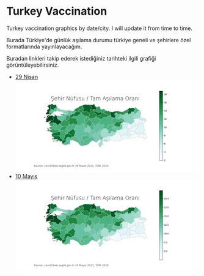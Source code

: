 # Turkey Vaccination

Turkey vaccination graphics by date/city. I will update it from time to time.

Burada Türkiye'de günlük aşılama durumu türkiye geneli ve şehirlere özel formatlarında yayınlayacağım.

Buradan linkleri takip ederek istediğiniz tarihteki ilgili grafiği görüntüleyebilirsiniz.

- [29 Nisan](https://github.com/battalucar/turkey_vaccination_visualizations/tree/main/29_april)
![map_export.png](https://github.com/battalucar/turkey_vaccination_visualizations/blob/main/29_april/map_export.png "29 Nisan")  
- [10 Mayıs](https://github.com/battalucar/turkey_vaccination_visualizations/tree/main/10_may)
![map_export.png](https://github.com/battalucar/turkey_vaccination_visualizations/blob/main/10_may/map_export.png "10 Mayıs") 

